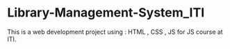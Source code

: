 # Library-Management-System_ITI

This is a web development project using : HTML , CSS , JS for JS course at ITI.
